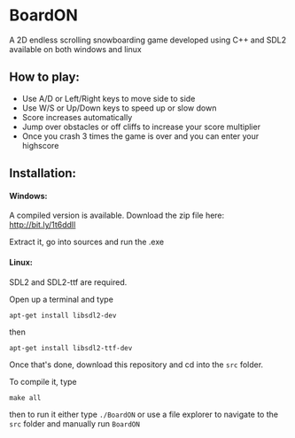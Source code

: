 # BoardON
A 2D endless scrolling snowboarding game developed using C++ and SDL2 available on both windows and linux

## How to play:
- Use A/D or Left/Right keys to move side to side
- Use W/S or Up/Down keys to speed up or slow down
- Score increases automatically
- Jump over obstacles or off cliffs to increase your score multiplier
- Once you crash 3 times the game is over and you can enter your highscore

## Installation:
#### Windows:
A compiled version is available.
Download the zip file here: http://bit.ly/1t6ddIl

Extract it, go into sources and run the .exe

#### Linux:
SDL2 and SDL2-ttf are required.

Open up a terminal and type

`apt-get install libsdl2-dev`

then

`apt-get install libsdl2-ttf-dev`

Once that's done, download this repository and cd into the `src` folder.

To compile it, type

`make all`

then to run it either type 
`./BoardON`
or use a file explorer to navigate to the `src` folder and manually run `BoardON`
